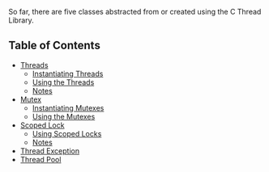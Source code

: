 So far, there are five classes abstracted from or created using the C Thread
Library.

## Table of Contents

* [Threads](Thread.md#thread)
  * [Instantiating Threads](Thread.md#instantiating-Threads)
  * [Using the Threads](Thread.md#using-the-threads)
  * [Notes](Thread.md#notes)
* [Mutex](Mutex.md#mutex)
  * [Instantiating Mutexes](Mutex.md#instantiating-mutexes)
  * [Using the Mutexes](Mutex.md#using-the-mutexes)
* [Scoped Lock](Scoped_Lock.md#scoped-lock)
  * [Using Scoped Locks](Scoped_Lock.md#using-scoped-locks)
  * [Notes](Scoped_Lock.md#notes)
* [Thread Exception](Thread_Exception.md#thread-exception)
* [Thread Pool](Thread_Pool.md#thread-pool)
